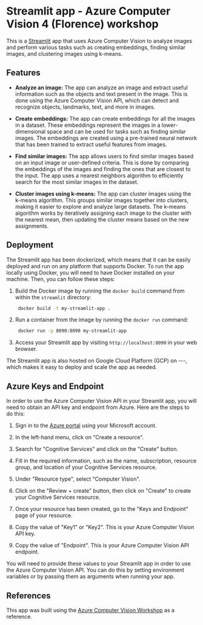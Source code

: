 # Streamlit app - Azure Computer Vision 4 (Florence) workshop

This is a [Streamlit](./streamlit/) app that uses Azure Computer Vision to analyze images and perform various tasks such as creating embeddings, finding similar images, and clustering images using k-means.

## Features

- **Analyze an image:** The app can analyze an image and extract useful information such as the objects and text present in the image. This is done using the Azure Computer Vision API, which can detect and recognize objects, landmarks, text, and more in images.

- **Create embeddings:** The app can create embeddings for all the images in a dataset. These embeddings represent the images in a lower-dimensional space and can be used for tasks such as finding similar images. The embeddings are created using a pre-trained neural network that has been trained to extract useful features from images.

- **Find similar images:** The app allows users to find similar images based on an input image or user-defined criteria. This is done by comparing the embeddings of the images and finding the ones that are closest to the input. The app uses a nearest neighbors algorithm to efficiently search for the most similar images in the dataset.

- **Cluster images using k-means:** The app can cluster images using the k-means algorithm. This groups similar images together into clusters, making it easier to explore and analyze large datasets. The k-means algorithm works by iteratively assigning each image to the cluster with the nearest mean, then updating the cluster means based on the new assignments.

## Deployment

The Streamlit app has been dockerized, which means that it can be easily deployed and run on any platform that supports Docker. To run the app locally using Docker, you will need to have Docker installed on your machine. Then, you can follow these steps:

1. Build the Docker image by running the `docker build` command from within the `streamlit` directory:
   ```bash
    docker build -t my-streamlit-app .
   ```

2. Run a container from the image by running the `docker run` command:
   ```bash
    docker run -p 8090:8090 my-streamlit-app
   ```

3. Access your Streamlit app by visiting `http://localhost:8090` in your web browser.

The Streamlit app is also hosted on Google Cloud Platform (GCP) on ---, which makes it easy to deploy and scale the app as needed.


## Azure Keys and Endpoint

In order to use the Azure Computer Vision API in your Streamlit app, you will need to obtain an API key and endpoint from Azure. Here are the steps to do this:

1. Sign in to the [Azure portal](https://portal.azure.com/) using your Microsoft account.

2. In the left-hand menu, click on "Create a resource".

3. Search for "Cognitive Services" and click on the "Create" button.

4. Fill in the required information, such as the name, subscription, resource group, and location of your Cognitive Services resource.

5. Under "Resource type", select "Computer Vision".

6. Click on the "Review + create" button, then click on "Create" to create your Cognitive Services resource.

7. Once your resource has been created, go to the "Keys and Endpoint" page of your resource.

8. Copy the value of "Key1" or "Key2". This is your Azure Computer Vision API key.

9. Copy the value of "Endpoint". This is your Azure Computer Vision API endpoint.

You will need to provide these values to your Streamlit app in order to use the Azure Computer Vision API. You can do this by setting environment variables or by passing them as arguments when running your app.

## References

This app was built using the [Azure Computer Vision Workshop](https://github.com/Azure/gen-cv/tree/main/azure_computer_vision_workshop) as a reference.
